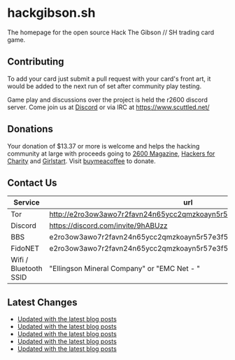 # hackgibson.sh
The homepage for the open source Hack The Gibson // SH trading card game.


## Contributing

To add your card just submit a pull request with your card's front art, it would be added to the next run of set after community play testing.

Game play and discussions over the project is held the r2600 discord server. Come join us at [Discord](https://discord.com/invite/9hABUzz) or via IRC at https://www.scuttled.net/


## Donations

Your donation of $13.37 or more is welcome and helps the hacking community at large with proceeds going to [2600 Magazine](https://2600.com/), [Hackers for Charity](https://hackersforcharity.org) and [Girlstart](https://girlstart.org).  Visit [buymeacoffee](https://www.buymeacoffee.com/hackgibson.sh) to donate.


## Contact Us

Service | url
-|-
Tor | http://e2ro3ow3awo7r2favn24n65ycc2qmzkoayn5r57e3f56nvjwdcgg32ad.onion
Discord | https://discord.com/invite/9hABUzz
BBS | e2ro3ow3awo7r2favn24n65ycc2qmzkoayn5r57e3f56nvjwdcgg32ad.onion:23
FidoNET | e2ro3ow3awo7r2favn24n65ycc2qmzkoayn5r57e3f56nvjwdcgg32ad.onion:24554
Wifi / Bluetooth SSID | "Ellingson Mineral Company" or "EMC Net - <fidonet address>"

## Latest Changes
<!-- BLOG-POST-LIST:START -->
- [Updated with the latest blog posts](https://github.com/DFW2600/hackgibson.sh/commit/feb05a152870364d55729c39d5b04e984f931c4b)
- [Updated with the latest blog posts](https://github.com/DFW2600/hackgibson.sh/commit/ecb91d8f6d4ecbe76108c024b7875106d334c879)
- [Updated with the latest blog posts](https://github.com/DFW2600/hackgibson.sh/commit/41b426f2e8f4d51648b6e5faff5ed4f91508ef03)
- [Updated with the latest blog posts](https://github.com/DFW2600/hackgibson.sh/commit/9d59ba1dabe21f0eb6362222a2a3d9b319275cb2)
- [Updated with the latest blog posts](https://github.com/DFW2600/hackgibson.sh/commit/26fb400a720d9993ff19a563227a0ea5ca96db37)
<!-- BLOG-POST-LIST:END -->
